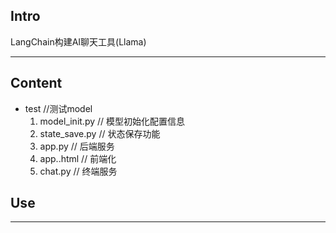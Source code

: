 ## Intro

LangChain构建AI聊天工具(Llama)

------

## Content

- test   //测试model
  1. model_init.py	// 模型初始化配置信息
  2. state_save.py   // 状态保存功能
  3. app.py              // 后端服务
  4. app..html          // 前端化
  5. chat.py             // 终端服务

## Use

------

